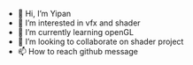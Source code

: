 - 👋 Hi, I’m Yipan
- 👀 I’m interested in vfx and shader
- 🌱 I’m currently learning openGL
- 💞️ I’m looking to collaborate on shader project
- 📫 How to reach github message

<!---
ypan1985/ypan1985 is a ✨ special ✨ repository because its `README.md` (this file) appears on your GitHub profile.
You can click the Preview link to take a look at your changes.
--->
